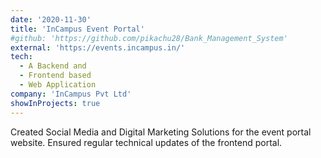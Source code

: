```yaml
---
date: '2020-11-30'
title: 'InCampus Event Portal'
#github: 'https://github.com/pikachu28/Bank_Management_System'
external: 'https://events.incampus.in/'
tech:
  - A Backend and
  - Frontend based
  - Web Application
company: 'InCampus Pvt Ltd'
showInProjects: true
---
```


Created Social Media and Digital Marketing Solutions for the event portal website.
Ensured regular technical updates of the frontend portal.